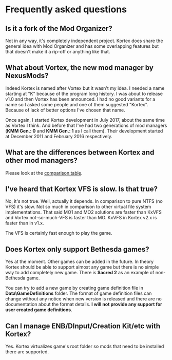 # Frequently asked questions

## Is it a fork of the Mod Organizer?
Not in any way, it's completely independent project. Kortex does share the general idea with Mod Organizer and has some overlapping features but that doesn't make it a rip-off or anything like that.

## What about Vortex, the new mod manager by NexusMods?
Indeed Kortex is named after Vortex but it wasn't my idea. I needed a name starting at "K" because of the program long history. I was about to release v1.0 and then Vortex has been announced. I had no good variants for a name so I asked some people and one of them suggested "Kortex". Because of lack of better options I've chosen that name.

Once again, I started Kortex development in July 2017, about the same time as Vortex I think. And before that I've had two generations of mod managers (**KMM Gen.: 0** and **KMM Gen.: 1** as I call them). Their development started at December 2011 and February 2016 respectively.

## What are the differences between Kortex and other mod managers?
Please look at the [comparison table](?page=comparison).

## I've heard that Kortex VFS is slow. Is that true?
No, it's not true. Well, actually it depends. In comparison to pure NTFS (no VFS) it's slow. Not so much in comparison to other virtual file system implementations. That said MO1 and MO2 solutions are faster than KxVFS and Vortex not-so-much-VFS is faster than MO. KxVFS in Kortex v2.x is faster than in v1.x.

The VFS is certainly fast enough to play the game.

## Does Kortex only support Bethesda games?
Yes at the moment. Other games can be added in the future. In theory Kortex should be able to support almost any game but there is no simple way to add completely new game. There is **Sacred 2** as an example of non-Bethesda game.

You can try to add a new game by creating game <span tooltip="It's an XML file that describes how Kortex should interact with the game">definition file</span> in **Data\GameDefinitions** folder. The format of game definition files can change without any notice when new version is released and there are no documentation about the format details. **I will not provide any support for user created game definitions**.

## Can I manage ENB/DInput/Creation Kit/etc with Kortex?
Yes. Kortex virtualizes game's root folder so mods that need to be installed there are supported.
